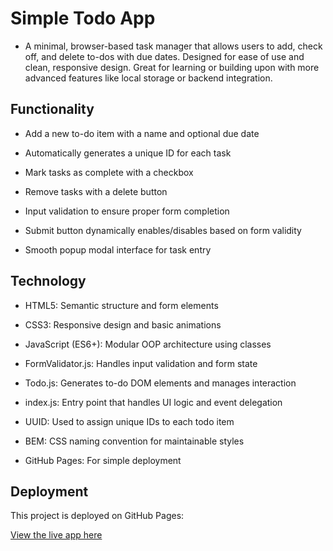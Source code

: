 # Simple Todo App

- A minimal, browser-based task manager that allows users to add, check off, and delete to-dos with due dates. Designed for ease of use and clean, responsive design. Great for learning or building upon with more advanced features like local storage or backend integration.

## Functionality

- Add a new to-do item with a name and optional due date

- Automatically generates a unique ID for each task

- Mark tasks as complete with a checkbox

- Remove tasks with a delete button

- Input validation to ensure proper form completion

- Submit button dynamically enables/disables based on form validity

- Smooth popup modal interface for task entry

## Technology

- HTML5: Semantic structure and form elements

- CSS3: Responsive design and basic animations

- JavaScript (ES6+): Modular OOP architecture using classes

- FormValidator.js: Handles input validation and form state

- Todo.js: Generates to-do DOM elements and manages interaction

- index.js: Entry point that handles UI logic and event delegation

- UUID: Used to assign unique IDs to each todo item

- BEM: CSS naming convention for maintainable styles

- GitHub Pages: For simple deployment

## Deployment

This project is deployed on GitHub Pages:

[View the live app here](https://ryaninzacruz.github.io/se_project_todo-app/)

